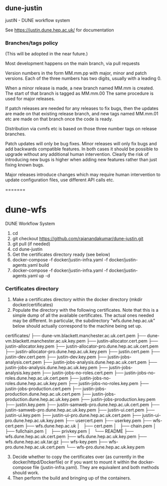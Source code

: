 ## dune-justin
justIN - DUNE workflow system

See https://justin.dune.hep.ac.uk/ for documentation

### Branches/tags policy

(This will be adopted in the near future.)

Most development happens on the main branch, via pull requests

Version numbers in the form MM.mm.pp with major, minor and patch versions.
Each of the three numbers has two digits, usually with a leading 0.

When a minor release is made, a new branch named MM.mm is created.
The start of that branch is tagged as MM.mm.00 The same procedure is used for
major releases.

If patch releases are needed for any releases to fix bugs, then 
the updates are made on that existing release branch, and new tags named 
MM.mm.01 etc are made on that branch once the code is ready.

Distribution via cvmfs etc is based on those three number tags on release
branches.

Patch updates will only be bug fixes. Minor releases will only fix bugs and
add backwards compatible features. In both cases it should be possible to
upgrade without any additional human intervention. Clearly the risk of 
introducing new bugs is higher when adding new features rather than just fixing
known bugs.

Major releases introduce changes which may require human intervention to
update configuration files, use different API calls etc.

=======
# dune-wfs
DUNE Workflow System

1. cd <YourFavouriteDirectory>
2. git checkout https://github.com/rajanandakumar/dune-justin.git
3. git pull (if needed)
4. cd dune-justin
5. Get the certificates directory ready (see below)
6. docker-compose -f docker/justin-infra.yaml -f docker/justin-agents.yaml build
7. docker-compose -f docker/justin-infra.yaml -f docker/justin-agents.yaml up -d

### Certificates directory

1. Make a certificates directory within the docker directory (mkdir docker/certificates)
2. Populate the directory with the following certificates. Note that this is a simple dump of all the available certificates. The actual ones needed may be different. In particular, the subdirectory "wfs.dune.hep.ac.uk" below should actually correspond to the machine being set up.

certificates/
├── dune-vm.blackett.manchester.ac.uk.cert.pem
├── dune-vm.blackett.manchester.ac.uk.key.pem
├── justin-allocator.cert.pem
├── justin-allocator.key.pem
├── justin-allocator-pro.dune.hep.ac.uk.cert.pem
├── justin-allocator-pro.dune.hep.ac.uk.key.pem
├── justin.cert.pem
├── justin-dev.cert.pem
├── justin-dev.key.pem
├── justin-jobs-analysis.cert.pem
├── justin-jobs-analysis.dune.hep.ac.uk.cert.pem
├── justin-jobs-analysis.dune.hep.ac.uk.key.pem
├── justin-jobs-analysis.key.pem
├── justin-jobs-no-roles.cert.pem
├── justin-jobs-no-roles.dune.hep.ac.uk.cert.pem
├── justin-jobs-no-roles.dune.hep.ac.uk.key.pem
├── justin-jobs-no-roles.key.pem
├── justin-jobs-production.cert.pem
├── justin-jobs-production.dune.hep.ac.uk.cert.pem
├── justin-jobs-production.dune.hep.ac.uk.key.pem
├── justin-jobs-production.key.pem
├── justin.key.pem
├── justin-samweb-pro.dune.hep.ac.uk.cert.pem
├── justin-samweb-pro.dune.hep.ac.uk.key.pem
├── justin-ui.cert.pem
├── justin-ui.key.pem
├── justin-ui-pro.dune.hep.ac.uk.cert.pem
├── justin-ui-pro.dune.hep.ac.uk.key.pem
├── usercert.pem
├── userkey.pem
├── wfs-cert.pem
├── wfs.dune.hep.ac.uk
│   ├── cert.pem
│   ├── chain.pem
│   ├── fullchain.pem
│   ├── privkey.pem
│   └── README
├── wfs.dune.hep.ac.uk.cert.pem
├── wfs.dune.hep.ac.uk.key.pem
├── wfs.dune.hep.ac.uk.tar.gz
├── wfs-key.pem
├── wfs-pro.dune.hep.ac.uk.cert.pem
└── wfs-pro.dune.hep.ac.uk.key.pem

3. Decide whether to copy the certificates over (as currently in the docker/httpd/Dockerfile) or if you want to mount it within the docker-compose file (justin-infra.yaml). They are equivalent and both methods should work.
4. Then perform the build and bringing up of the containers.
